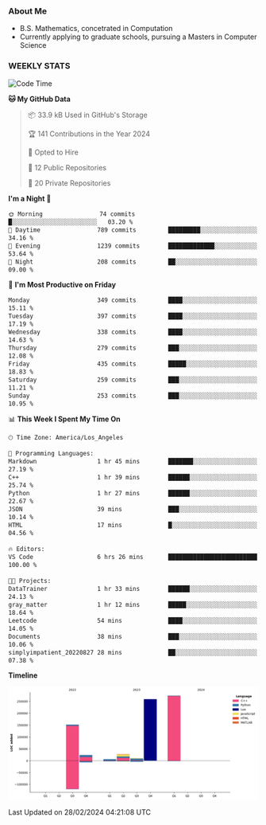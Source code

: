 ### About Me

- B.S. Mathematics, concetrated in Computation
- Currently applying to graduate schools, pursuing a Masters in Computer Science


### WEEKLY STATS
<!--START_SECTION:waka-->
![Code Time](http://img.shields.io/badge/Code%20Time-47%20hrs%2027%20mins-blue)

**🐱 My GitHub Data** 

> 📦 33.9 kB Used in GitHub's Storage 
 > 
> 🏆 141 Contributions in the Year 2024
 > 
> 💼 Opted to Hire
 > 
> 📜 12 Public Repositories 
 > 
> 🔑 20 Private Repositories 
 > 
**I'm a Night 🦉** 

```text
🌞 Morning                74 commits          █░░░░░░░░░░░░░░░░░░░░░░░░   03.20 % 
🌆 Daytime                789 commits         █████████░░░░░░░░░░░░░░░░   34.16 % 
🌃 Evening                1239 commits        █████████████░░░░░░░░░░░░   53.64 % 
🌙 Night                  208 commits         ██░░░░░░░░░░░░░░░░░░░░░░░   09.00 % 
```
📅 **I'm Most Productive on Friday** 

```text
Monday                   349 commits         ████░░░░░░░░░░░░░░░░░░░░░   15.11 % 
Tuesday                  397 commits         ████░░░░░░░░░░░░░░░░░░░░░   17.19 % 
Wednesday                338 commits         ████░░░░░░░░░░░░░░░░░░░░░   14.63 % 
Thursday                 279 commits         ███░░░░░░░░░░░░░░░░░░░░░░   12.08 % 
Friday                   435 commits         █████░░░░░░░░░░░░░░░░░░░░   18.83 % 
Saturday                 259 commits         ███░░░░░░░░░░░░░░░░░░░░░░   11.21 % 
Sunday                   253 commits         ███░░░░░░░░░░░░░░░░░░░░░░   10.95 % 
```


📊 **This Week I Spent My Time On** 

```text
🕑︎ Time Zone: America/Los_Angeles

💬 Programming Languages: 
Markdown                 1 hr 45 mins        ███████░░░░░░░░░░░░░░░░░░   27.19 % 
C++                      1 hr 39 mins        ██████░░░░░░░░░░░░░░░░░░░   25.74 % 
Python                   1 hr 27 mins        ██████░░░░░░░░░░░░░░░░░░░   22.67 % 
JSON                     39 mins             ███░░░░░░░░░░░░░░░░░░░░░░   10.14 % 
HTML                     17 mins             █░░░░░░░░░░░░░░░░░░░░░░░░   04.56 % 

🔥 Editors: 
VS Code                  6 hrs 26 mins       █████████████████████████   100.00 % 

🐱‍💻 Projects: 
DataTrainer              1 hr 33 mins        ██████░░░░░░░░░░░░░░░░░░░   24.13 % 
gray_matter              1 hr 12 mins        █████░░░░░░░░░░░░░░░░░░░░   18.64 % 
Leetcode                 54 mins             ████░░░░░░░░░░░░░░░░░░░░░   14.05 % 
Documents                38 mins             ███░░░░░░░░░░░░░░░░░░░░░░   10.06 % 
simplyimpatient_20220827 28 mins             ██░░░░░░░░░░░░░░░░░░░░░░░   07.38 % 
```

**Timeline**

![Lines of Code chart](https://raw.githubusercontent.com/nickocruzm/nickocruzm/main/assets/bar_graph.png)


 Last Updated on 28/02/2024 04:21:08 UTC
<!--END_SECTION:waka-->
